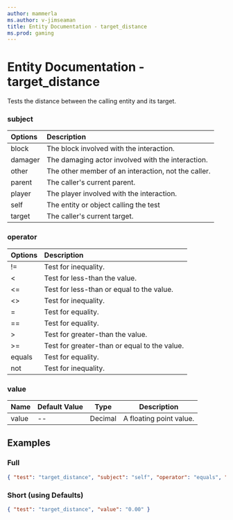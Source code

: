 ```yaml
---
author: mammerla
ms.author: v-jimseaman
title: Entity Documentation - target_distance
ms.prod: gaming
---
```


# Entity Documentation - target_distance

Tests the distance between the calling entity and its target.


### subject

| Options| Description |
|:-----------|:-----------|
| block| The block involved with the interaction. |
| damager| The damaging actor involved with the interaction. |
| other| The other member of an interaction, not the caller. |
| parent| The caller's current parent. |
| player| The player involved with the interaction. |
| self| The entity or object calling the test |
| target| The caller's current target. |

### operator

| Options| Description |
|:-----------|:-----------|
| !=| Test for inequality. |
| <| Test for less-than the value. |
| <=| Test for less-than or equal to the value. |
| <>| Test for inequality. |
| =| Test for equality. |
| ==| Test for equality. |
| >| Test for greater-than the value. |
| >=| Test for greater-than or equal to the value. |
| equals| Test for equality. |
| not| Test for inequality. |

### value

|Name |Default Value  |Type  |Description  |
|---------|---------|---------|---------|
|value |-- |Decimal |A floating point value. |

## Examples

### Full

```json
{ "test": "target_distance", "subject": "self", "operator": "equals", "value": 0.00}
```

### Short (using Defaults)

```json
{ "test": "target_distance", "value": "0.00" }
```

